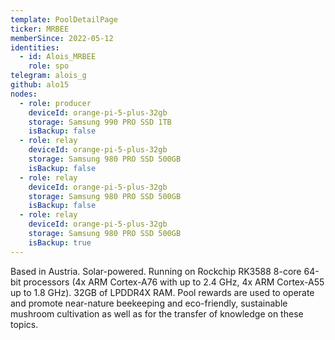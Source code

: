 ```yaml
---
template: PoolDetailPage
ticker: MRBEE
memberSince: 2022-05-12
identities:
  - id: Alois_MRBEE
    role: spo
telegram: alois_g
github: alo15
nodes:
  - role: producer
    deviceId: orange-pi-5-plus-32gb
    storage: Samsung 990 PRO SSD 1TB
    isBackup: false
  - role: relay
    deviceId: orange-pi-5-plus-32gb
    storage: Samsung 980 PRO SSD 500GB
    isBackup: false
  - role: relay
    deviceId: orange-pi-5-plus-32gb
    storage: Samsung 980 PRO SSD 500GB
    isBackup: false
  - role: relay
    deviceId: orange-pi-5-plus-32gb
    storage: Samsung 980 PRO SSD 500GB
    isBackup: true
---
```


Based in Austria. Solar-powered. Running on Rockchip RK3588 8-core 64-bit processors (4x ARM Cortex-A76 with up to 2.4 GHz, 4x ARM Cortex-A55 up to 1.8 GHz). 32GB of LPDDR4X RAM.
Pool rewards are used to operate and promote near-nature beekeeping and eco-friendly, sustainable mushroom cultivation as well as for the transfer of knowledge on these topics.
